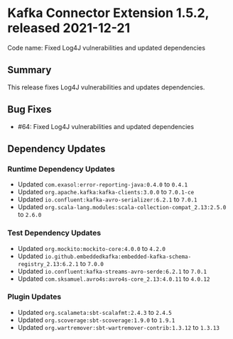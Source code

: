 # Kafka Connector Extension 1.5.2, released 2021-12-21

Code name: Fixed Log4J vulnerabilities and updated dependencies

## Summary

This release fixes Log4J vulnerabilities and updates dependencies.

## Bug Fixes

* #64: Fixed Log4J vulnerabilities and updated dependencies

## Dependency Updates

### Runtime Dependency Updates

* Updated `com.exasol:error-reporting-java:0.4.0` to `0.4.1`
* Updated `org.apache.kafka:kafka-clients:3.0.0` to `7.0.1-ce`
* Updated `io.confluent:kafka-avro-serializer:6.2.1` to `7.0.1`
* Updated `org.scala-lang.modules:scala-collection-compat_2.13:2.5.0` to `2.6.0`

### Test Dependency Updates

* Updated `org.mockito:mockito-core:4.0.0` to `4.2.0`
* Updated `io.github.embeddedkafka:embedded-kafka-schema-registry_2.13:6.2.1` to `7.0.0`
* Updated `io.confluent:kafka-streams-avro-serde:6.2.1` to `7.0.1`
* Updated `com.sksamuel.avro4s:avro4s-core_2.13:4.0.11` to `4.0.12`

### Plugin Updates

* Updated `org.scalameta:sbt-scalafmt:2.4.3` to `2.4.5`
* Updated `org.scoverage:sbt-scoverage:1.9.0` to `1.9.1`
* Updated `org.wartremover:sbt-wartremover-contrib:1.3.12` to `1.3.13`

